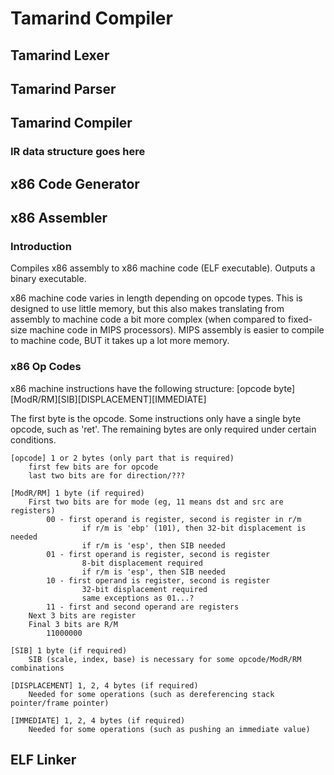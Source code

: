 # Tamarind Compiler

## Tamarind Lexer
## Tamarind Parser
## Tamarind Compiler
### IR data structure goes here
## x86 Code Generator
## x86 Assembler
### Introduction
Compiles x86 assembly to x86 machine code (ELF executable).
Outputs a binary executable.

x86 machine code varies in length depending on opcode types.
This is designed to use little memory, but
this also makes translating from assembly to machine code
a bit more complex (when compared to fixed-size machine
code in MIPS processors).  MIPS assembly is easier to
compile to machine code, BUT it takes up a lot more 
memory.

### x86 Op Codes
x86 machine instructions have the following structure:
    [opcode byte][ModR/RM][SIB][DISPLACEMENT][IMMEDIATE]

The first byte is the opcode.  Some instructions only have a single byte opcode,
such as 'ret'.  The remaining bytes are only required under certain conditions.


    

    [opcode] 1 or 2 bytes (only part that is required)
        first few bits are for opcode
        last two bits are for direction/???

    [ModR/RM] 1 byte (if required)
        First two bits are for mode (eg, 11 means dst and src are registers)
            00 - first operand is register, second is register in r/m
                    if r/m is 'ebp' (101), then 32-bit displacement is needed
                    if r/m is 'esp', then SIB needed
            01 - first operand is register, second is register
                    8-bit displacement required
                    if r/m is 'esp', then SIB needed
            10 - first operand is register, second is register
                    32-bit displacement required
                    same exceptions as 01...?
            11 - first and second operand are registers
        Next 3 bits are register
        Final 3 bits are R/M
            11000000 

    [SIB] 1 byte (if required)
        SIB (scale, index, base) is necessary for some opcode/ModR/RM combinations

    [DISPLACEMENT] 1, 2, 4 bytes (if required)
        Needed for some operations (such as dereferencing stack pointer/frame pointer)

    [IMMEDIATE] 1, 2, 4 bytes (if required)
        Needed for some operations (such as pushing an immediate value)

## ELF Linker
